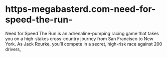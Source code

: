 # https-megabasterd.com-need-for-speed-the-run-
Need for Speed The Run is an adrenaline-pumping racing game that takes you on a high-stakes cross-country journey from San Francisco to New York. As Jack Rourke, you’ll compete in a secret, high-risk race against 200 drivers,
